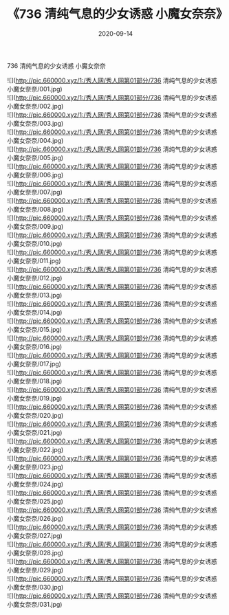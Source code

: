 ﻿---
layout: post
title:  《736 清纯气息的少女诱惑 小魔女奈奈》
date:   2020-09-14
img: http://pic.660000.xyz/1:/秀人网/秀人网第01部分/736 清纯气息的少女诱惑 小魔女奈奈/000.jpg
categories: [美女, 清纯, 唯美]
---

736 清纯气息的少女诱惑 小魔女奈奈

  ![](http://pic.660000.xyz/1:/秀人网/秀人网第01部分/736 清纯气息的少女诱惑 小魔女奈奈/001.jpg) <br> ![](http://pic.660000.xyz/1:/秀人网/秀人网第01部分/736 清纯气息的少女诱惑 小魔女奈奈/002.jpg) <br> ![](http://pic.660000.xyz/1:/秀人网/秀人网第01部分/736 清纯气息的少女诱惑 小魔女奈奈/003.jpg) <br> ![](http://pic.660000.xyz/1:/秀人网/秀人网第01部分/736 清纯气息的少女诱惑 小魔女奈奈/004.jpg) <br> ![](http://pic.660000.xyz/1:/秀人网/秀人网第01部分/736 清纯气息的少女诱惑 小魔女奈奈/005.jpg) <br> ![](http://pic.660000.xyz/1:/秀人网/秀人网第01部分/736 清纯气息的少女诱惑 小魔女奈奈/006.jpg) <br> ![](http://pic.660000.xyz/1:/秀人网/秀人网第01部分/736 清纯气息的少女诱惑 小魔女奈奈/007.jpg) <br> ![](http://pic.660000.xyz/1:/秀人网/秀人网第01部分/736 清纯气息的少女诱惑 小魔女奈奈/008.jpg) <br> ![](http://pic.660000.xyz/1:/秀人网/秀人网第01部分/736 清纯气息的少女诱惑 小魔女奈奈/009.jpg) <br> ![](http://pic.660000.xyz/1:/秀人网/秀人网第01部分/736 清纯气息的少女诱惑 小魔女奈奈/010.jpg) <br> ![](http://pic.660000.xyz/1:/秀人网/秀人网第01部分/736 清纯气息的少女诱惑 小魔女奈奈/011.jpg) <br> ![](http://pic.660000.xyz/1:/秀人网/秀人网第01部分/736 清纯气息的少女诱惑 小魔女奈奈/012.jpg) <br> ![](http://pic.660000.xyz/1:/秀人网/秀人网第01部分/736 清纯气息的少女诱惑 小魔女奈奈/013.jpg) <br> ![](http://pic.660000.xyz/1:/秀人网/秀人网第01部分/736 清纯气息的少女诱惑 小魔女奈奈/014.jpg) <br> ![](http://pic.660000.xyz/1:/秀人网/秀人网第01部分/736 清纯气息的少女诱惑 小魔女奈奈/015.jpg) <br> ![](http://pic.660000.xyz/1:/秀人网/秀人网第01部分/736 清纯气息的少女诱惑 小魔女奈奈/016.jpg) <br> ![](http://pic.660000.xyz/1:/秀人网/秀人网第01部分/736 清纯气息的少女诱惑 小魔女奈奈/017.jpg) <br> ![](http://pic.660000.xyz/1:/秀人网/秀人网第01部分/736 清纯气息的少女诱惑 小魔女奈奈/018.jpg) <br> ![](http://pic.660000.xyz/1:/秀人网/秀人网第01部分/736 清纯气息的少女诱惑 小魔女奈奈/019.jpg) <br> ![](http://pic.660000.xyz/1:/秀人网/秀人网第01部分/736 清纯气息的少女诱惑 小魔女奈奈/020.jpg) <br> ![](http://pic.660000.xyz/1:/秀人网/秀人网第01部分/736 清纯气息的少女诱惑 小魔女奈奈/021.jpg) <br> ![](http://pic.660000.xyz/1:/秀人网/秀人网第01部分/736 清纯气息的少女诱惑 小魔女奈奈/022.jpg) <br> ![](http://pic.660000.xyz/1:/秀人网/秀人网第01部分/736 清纯气息的少女诱惑 小魔女奈奈/023.jpg) <br> ![](http://pic.660000.xyz/1:/秀人网/秀人网第01部分/736 清纯气息的少女诱惑 小魔女奈奈/024.jpg) <br> ![](http://pic.660000.xyz/1:/秀人网/秀人网第01部分/736 清纯气息的少女诱惑 小魔女奈奈/025.jpg) <br> ![](http://pic.660000.xyz/1:/秀人网/秀人网第01部分/736 清纯气息的少女诱惑 小魔女奈奈/026.jpg) <br> ![](http://pic.660000.xyz/1:/秀人网/秀人网第01部分/736 清纯气息的少女诱惑 小魔女奈奈/027.jpg) <br> ![](http://pic.660000.xyz/1:/秀人网/秀人网第01部分/736 清纯气息的少女诱惑 小魔女奈奈/028.jpg) <br> ![](http://pic.660000.xyz/1:/秀人网/秀人网第01部分/736 清纯气息的少女诱惑 小魔女奈奈/029.jpg) <br> ![](http://pic.660000.xyz/1:/秀人网/秀人网第01部分/736 清纯气息的少女诱惑 小魔女奈奈/030.jpg) <br> ![](http://pic.660000.xyz/1:/秀人网/秀人网第01部分/736 清纯气息的少女诱惑 小魔女奈奈/031.jpg) <br>